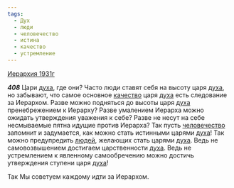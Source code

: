 ```yaml
---
tags:
  - Дух
  - люди
  - человечество
  - истина
  - качество
  - устремление
---
```


[Иерархия 1931г](https://127.0.0.1:4002/agni/1931)

___408___
Цари [духа](../../../tags/#Дух), где они? Часто люди ставят себя на высоту царя [духа](../../../tags/#Дух), но забывают, что самое основное [качество](../../../tags/#качество) царя [духа](../../../tags/#Дух) есть следование за Иерархом. Разве можно подняться до высоты царя [духа](../../../tags/#Дух) пренебрежением к Иерарху? Разве умалением Иерарха можно ожидать утверждения уважения к себе? Разве не несут на себе несмываемые пятна идущие против Иерарха? Так пусть [человечество](../../../tags/#человечество) запомнит и задумается, как можно стать истинными царями [духа](../../../tags/#Дух)! Так можно предупредить [людей](../../../tags/#люди), желающих стать царями [духа](../../../tags/#Дух). Ведь не самовозвышением достигаем царственности [духа](../../../tags/#Дух). Ведь не устремлением к явленному самообречению можно достичь утверждения ступени царя [духа](../../../tags/#Дух)!   

Так Мы советуем каждому идти за Иерархом.   

